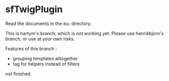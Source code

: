 sfTwigPlugin
============

Read the documents in the ``doc`` directory.

This is hartym's branch, which is not working yet. Please use henrikbjorn's
branch, or use at your own risks.

Features of this branch :
 - grouping templates alltogether
 - tag for helpers instead of filters

not finished.
